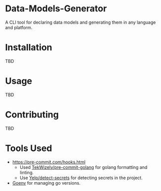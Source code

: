 # Data-Models-Generator

A CLI tool for declaring data models and generating them in any language and platform.

# Installation

TBD

# Usage

TBD

# Contributing

TBD

# Tools Used

* https://pre-commit.com/hooks.html
    * Used [TekWizely/pre-commit-golang](https://github.com/TekWizely/pre-commit-golang) for golang formatting and
      linting.
    * Use [Yelp/detect-secrets](https://github.com/Yelp/detect-secrets) for detecting secrets in the project.
* [Goenv](https://github.com/go-nv/goenv) for managing go versions.
